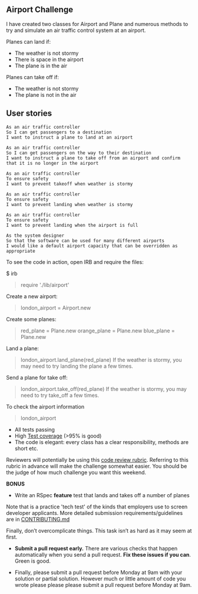 Airport Challenge
-----------------

I have created two classes for Airport and Plane and numerous methods to try and simulate an air traffic control system at an airport.

Planes can land if:
- The weather is not stormy
- There is space in the airport
- The plane is in the air

Planes can take off if:
- The weather is not stormy
- The plane is not in the air


User stories
-------------

```
As an air traffic controller
So I can get passengers to a destination
I want to instruct a plane to land at an airport

As an air traffic controller
So I can get passengers on the way to their destination
I want to instruct a plane to take off from an airport and confirm that it is no longer in the airport

As an air traffic controller
To ensure safety
I want to prevent takeoff when weather is stormy

As an air traffic controller
To ensure safety
I want to prevent landing when weather is stormy

As an air traffic controller
To ensure safety
I want to prevent landing when the airport is full

As the system designer
So that the software can be used for many different airports
I would like a default airport capacity that can be overridden as appropriate
```

To see the code in action, open IRB and require the files:

$ irb
  > require './lib/airport'

Create a new airport:
  > london_airport = Airport.new

Create some planes:
  > red_plane = Plane.new
  > orange_plane = Plane.new
  > blue_plane = Plane.new

Land a plane:
  > london_airport.land_plane(red_plane)
If the weather is stormy, you may need to try landing the plane a few times.

Send a plane for take off:

  > london_airport.take_off(red_plane)
If the weather is stormy, you may need to try take_off a few times.

To check the airport information

  > london_airport



* All tests passing
* High [Test coverage](https://github.com/makersacademy/course/blob/master/pills/test_coverage.md) (>95% is good)
* The code is elegant: every class has a clear responsibility, methods are short etc.

Reviewers will potentially be using this [code review rubric](docs/review.md).  Referring to this rubric in advance will make the challenge somewhat easier.  You should be the judge of how much challenge you want this weekend.

**BONUS**

* Write an RSpec **feature** test that lands and takes off a number of planes

Note that is a practice 'tech test' of the kinds that employers use to screen developer applicants.  More detailed submission requirements/guidelines are in [CONTRIBUTING.md](CONTRIBUTING.md)

Finally, don’t overcomplicate things. This task isn’t as hard as it may seem at first.

* **Submit a pull request early.**  There are various checks that happen automatically when you send a pull request.  **Fix these issues if you can**.  Green is good.

* Finally, please submit a pull request before Monday at 9am with your solution or partial solution.  However much or little amount of code you wrote please please please submit a pull request before Monday at 9am.
